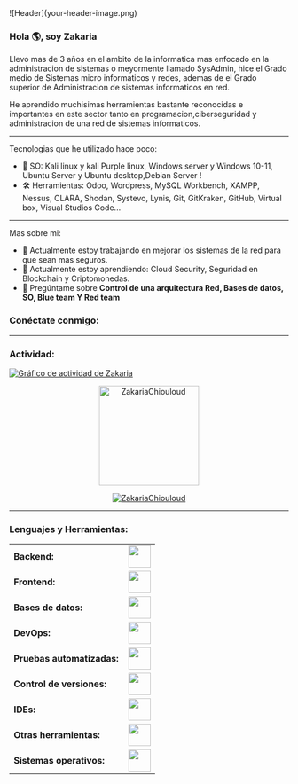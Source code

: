 <link rel="stylesheet" type='text/css' href="https://cdn.jsdelivr.net/gh/devicons/devicon@latest/devicon.min.css" />
![Header](your-header-image.png)

### Hola 🌎, soy Zakaria

Llevo mas de 3 años en el ambito de la informatica mas enfocado en la administracion de sistemas o meyormente llamado SysAdmin, hice el Grado medio de Sistemas micro informaticos y redes, ademas de el Grado superior de Administracion de sistemas informaticos en red.

He aprendido muchisimas herramientas bastante reconocidas e importantes en este sector tanto en programacion,ciberseguridad y administracion de una red de sistemas informaticos.

------

Tecnologias que he utilizado hace poco:

  - 🐉 SO: Kali linux y kali Purple linux, Windows server y Windows 10-11, Ubuntu Server y Ubuntu desktop,Debian Server ! 
  - 🛠️ Herramientas: Odoo, Wordpress, MySQL Workbench, XAMPP, Nessus, CLARA, Shodan, Systevo, Lynis, Git, GitKraken, GitHub, Virtual box, Visual Studios Code...

------
Mas sobre mi:

  - 🔭 Actualmente estoy trabajando en mejorar los sistemas de la red para que sean mas seguros.
  - 🌱 Actualmente estoy aprendiendo: Cloud Security, Seguridad en Blockchain y Criptomonedas.
  - 💬 Pregúntame sobre **Control de una arquitectura Red, Bases de datos, SO, Blue team Y Red team**
    
<h3 align="left">Conéctate conmigo:</h3>
<p align="left">
<a href="https://twitter.com/ZakariaChiouloud" target="blank"><i align="center" class="devicon-twitter-original" alt="Zakaria_Chiouloud" height="40" width="60" ></i>
</a>
<a href="https://www.linkedin.com/in/zakaria-chiouloud/" target="blank"><i align="center" class="devicon-linkedin-plain colored" alt="Zakaria_Chiouloud" height="40" width="60" ></i>
</a>
</p>



------
<h3 align="left">Actividad:</h3>

[![Gráfico de actividad de Zakaria](https://github-readme-activity-graph.vercel.app/graph?username=BlinkWink1&bg_color=100f0f&color=4c5e9e&line=4c569e&point=403e41&area=true&hide_border=true)](https://github.com/zakariachiouloud)

<div align="center">
  <a href="https://github.com/BlinkWink1">
    <img height="180em" src="https://github-readme-stats.vercel.app/api?username=BlinkWink1&show_icons=true&locale=es&layout=compact&theme=tokyonight" alt="ZakariaChiouloud"/>
  </a>
</div>
<p align="center">
  <a href="https://github.com/BlinkWink1">
    <img src="https://github-readme-streak-stats.herokuapp.com/?user=BlinkWink1&&theme=tokyonight" alt="ZakariaChiouloud" />
  </a>
</p>

------
<h3 align="left">Lenguajes y Herramientas:</h3>
<table>
    <tr>
        <td style="font-weight: bold; padding-right: 10px; vertical-align: center; border: none;">Backend:</td>
        <td><img height="40" src="https://skillicons.dev/icons?i=php,python,nodejs,Cpp,"/></td>
    </tr>
    <tr>
        <td style="font-weight: bold; padding-right: 10px; vertical-align: center;">Frontend:</td>
        <td><img height="40" src="https://skillicons.dev/icons?i=react,bootstrap,html,css,js"/></td>
    </tr>
    <tr>
        <td style="font-weight: bold; padding-right: 10px; vertical-align: center; border: none;">Bases de datos:</td>
        <td><img height="40" src="https://skillicons.dev/icons?i=mysql,postgresql"/></td>
    </tr>
    <tr>
        <td style="font-weight: bold; padding-right: 10px; vertical-align: center; border: none;">DevOps:</td>
        <td><img height="40" src="https://skillicons.dev/icons?i=docker,jenkins"/></td>
    </tr>
    <tr>
        <td style="font-weight: bold; padding-right: 10px; vertical-align: center; border: none;">Pruebas automatizadas:</td>
        <td><img height="40" src="https://skillicons.dev/icons?i=selenium,jest,pytest,phpunit"/></td>
    </tr>
    <tr>
        <td style="font-weight: bold; padding-right: 10px; vertical-align: center; border: none;">Control de versiones:</td>
        <td><img height="40" src="https://skillicons.dev/icons?i=git,github"/></td>
    </tr>
    <tr>
        <td style="font-weight: bold; padding-right: 10px; vertical-align: center; border: none;">IDEs:</td>
        <td><img height="40" src="https://skillicons.dev/icons?i=vscode,visualstudio,sublime"/></td>
    </tr>
    <tr>
        <td style="font-weight: bold; padding-right: 10px; vertical-align: center; border: none;">Otras herramientas:</td>
        <td><img height="40" src="https://skillicons.dev/icons?i=rabbitmq,grafana,bash,powershell,wordpress,notion,npm,obsidian,gmail,discord,"/></td>
    </tr>
    <tr>
        <td style="font-weight: bold; padding-right: 10px; vertical-align: center; border: none;">Sistemas operativos:</td>
        <td><img height="40" src="https://skillicons.dev/icons?i=windows,ubuntu,debian,kali"/></td>
    </tr>
</table>
